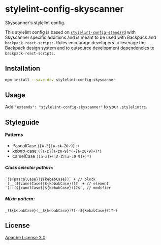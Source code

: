 # stylelint-config-skyscanner

Skyscanner's stylelint config.

This stylelint config is based on [`stylelint-config-standard`](https://github.com/stylelint/stylelint-config-standard) with Skyscanner specific additions and is meant to be used with Backpack and `backpack-react-scripts`. Rules encourage developers to leverage the Backpack design system and to outsource development dependencies to `backpack-react-scripts`.

## Installation

```bash
npm install --save-dev stylelint-config-skyscanner
```

## Usage

Add `"extends": "stylelint-config-skyscanner"` to your `.stylelintrc`.

## Styleguide

#### Patterns
 - PascalCase
```([A-Z][a-zA-Z0-9]+)```
 - kebab-case
```([a-z][a-z0-9]*(-[a-z0-9]+)*)```
 - camelCase
```([a-z]+([A-Z][a-z0-9]+)*)```

##### Class selector pattern:
```
`(${pascalCase}|${kebabCase})` + // block
`(__(${camelCase}|${kebabCase}))?` + // element
`(--(${camelCase}|${kebabCase}))?$`, // modifier
```

##### Mixin pattern:
```
_?${kebabCase}(__${kebabCase})?(--${kebabCase}?)?-?
```


## License

[Apache License 2.0](LICENSE.md)